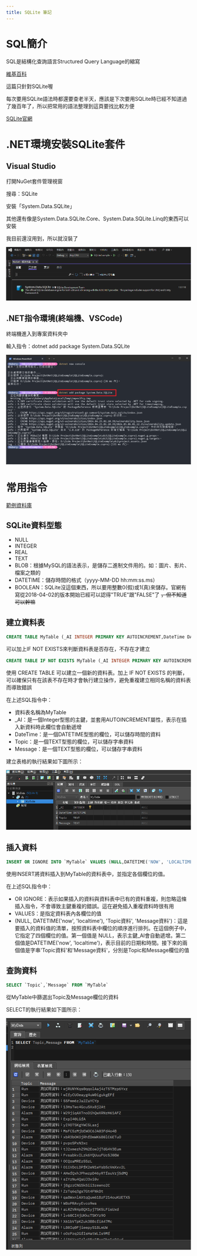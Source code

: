 ```yaml
---
title: SQLite 筆記
---
```


# SQL簡介

SQL是結構化查詢語言Structured Query Language的縮寫

[維基百科](https://zh.wikipedia.org/zh-tw/SQL)

這篇只針對SQLite喔

每次要用SQLite語法時都還要查老半天，應該是下次要用SQLite時已經不知道過了幾百年了，所以把常用的語法整理到這頁要找比較方便

[SQLite官網](https://www.sqlite.org/index.html)

# .NET環境安裝SQLite套件

## Visual Studio

打開NuGet套件管理視窗

搜尋：SQLite

安裝「System.Data.SQLite」

其他還有像是System.Data.SQLite.Core、System.Data.SQLite.Linq的東西可以安裝

我目前還沒用到，所以就沒裝了

![""](./images/NuGet已安裝.png)

## .NET指令環境(終端機、VSCode)

終端機進入到專案資料夾中

輸入指令：dotnet add package System.Data.SQLite

![""](./images/NuGet指令安裝.png)

# 常用指令

[範例資料庫](./MyData.db)

## SQLite資料型態

- NULL
- INTEGER
- REAL
- TEXT
- BLOB：根據MySQL的語法表示，是儲存二進制文件用的。如：圖片、影片、檔案之類的
- DATETIME：儲存時間的格式（yyyy-MM-DD hh:mm:ss.ms）
- BOOLEAN：SQLite沒這個東西，所以要用整數0(假)或1(真)來儲存。官網有寫從2018-04-02的版本開始已經可以認得"TRUE"跟"FALSE"了 ~~，但不知道可以幹嘛~~

## 建立資料表

```sql
CREATE TABLE MyTable (_AI INTEGER PRIMARY KEY AUTOINCREMENT,DateTime DATETIME,Topic TEXT,Message TEXT);
```

可以加上IF NOT EXISTS來判斷資料表是否存在，不存在才建立

```sql
CREATE TABLE IF NOT EXISTS MyTable (_AI INTEGER PRIMARY KEY AUTOINCREMENT,DateTime DATETIME,Topic TEXT,Message TEXT);
```

使用 CREATE TABLE 可以建立一個新的資料表。加上 IF NOT EXISTS 的判斷，可以確保只有在該表不存在時才會執行建立操作，避免重複建立相同名稱的資料表而導致錯誤

在上述SQL指令中：

- 資料表名稱為MyTable
- _AI：是一個Integer型態的主鍵，並套用AUTOINCREMENT屬性，表示在插入新資料時此欄位會自動遞增
- DateTime：是一個DATETIME型態的欄位，可以儲存時間的資料
- Topic：是一個TEXT型態的欄位，可以儲存字串資料
- Message：是一個TEXT型態的欄位，可以儲存字串資料

建立表格的執行結果如下圖所示：

![Image](./images/建立資料表.png)

## 插入資料

```sql
INSERT OR IGNORE INTO `MyTable` VALUES (NULL,DATETIME('NOW', 'LOCALTIME'),'Topic資料','Message資料')
```

使用INSERT將資料插入到MyTable的資料表中，並指定各個欄位的值。

在上述SQL指令中：

- OR IGNORE：表示如果插入的資料與資料表中已有的資料重複，則忽略這條插入指令，不會導致主鍵重複的錯誤。這在避免插入重複資料時很有用
- VALUES：是指定資料表內各欄位的值
- (NULL, DATETIME('now', 'localtime'), 'Topic資料', 'Message資料')：這是要插入的資料值的清單，按照資料表中欄位的順序進行排列。在這個例子中，它指定了四個欄位的值。第一個值是 NULL，表示主鍵_AI會自動遞增。第二個值是DATETIME('now', 'localtime')，表示目前的日期和時間。接下來的兩個值是字串'Topic資料'和'Message資料'，分別是Topic和Message欄位的值

## 查詢資料

```sql
SELECT `Topic`,`Message` FROM `MyTable`
```

從MyTable中篩選出Topic及Message欄位的資料

SELECT的執行結果如下圖所示：

![Image](./images/Select查詢結果_1.png)

